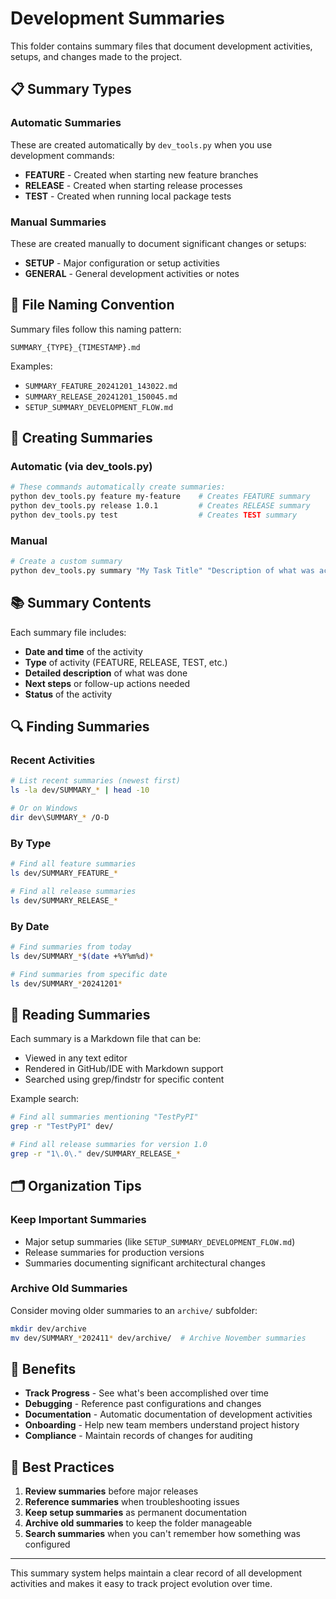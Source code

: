 # Development Summaries

This folder contains summary files that document development activities,
setups, and changes made to the project.

## 📋 Summary Types

### Automatic Summaries

These are created automatically by `dev_tools.py` when you use development commands:

- **FEATURE** - Created when starting new feature branches
- **RELEASE** - Created when starting release processes  
- **TEST** - Created when running local package tests

### Manual Summaries

These are created manually to document significant changes or setups:

- **SETUP** - Major configuration or setup activities
- **GENERAL** - General development activities or notes

## 📁 File Naming Convention

Summary files follow this naming pattern:

```text
SUMMARY_{TYPE}_{TIMESTAMP}.md
```

Examples:

- `SUMMARY_FEATURE_20241201_143022.md`
- `SUMMARY_RELEASE_20241201_150045.md`
- `SETUP_SUMMARY_DEVELOPMENT_FLOW.md`

## 🚀 Creating Summaries

### Automatic (via dev_tools.py)

```bash
# These commands automatically create summaries:
python dev_tools.py feature my-feature    # Creates FEATURE summary
python dev_tools.py release 1.0.1         # Creates RELEASE summary
python dev_tools.py test                  # Creates TEST summary
```

### Manual

```bash
# Create a custom summary
python dev_tools.py summary "My Task Title" "Description of what was accomplished"
```

## 📚 Summary Contents

Each summary file includes:

- **Date and time** of the activity
- **Type** of activity (FEATURE, RELEASE, TEST, etc.)
- **Detailed description** of what was done
- **Next steps** or follow-up actions needed
- **Status** of the activity

## 🔍 Finding Summaries

### Recent Activities

```bash
# List recent summaries (newest first)
ls -la dev/SUMMARY_* | head -10

# Or on Windows
dir dev\SUMMARY_* /O-D
```

### By Type

```bash
# Find all feature summaries
ls dev/SUMMARY_FEATURE_*

# Find all release summaries  
ls dev/SUMMARY_RELEASE_*
```

### By Date

```bash
# Find summaries from today
ls dev/SUMMARY_*$(date +%Y%m%d)*

# Find summaries from specific date
ls dev/SUMMARY_*20241201*
```

## 📖 Reading Summaries

Each summary is a Markdown file that can be:

- Viewed in any text editor
- Rendered in GitHub/IDE with Markdown support
- Searched using grep/findstr for specific content

Example search:

```bash
# Find all summaries mentioning "TestPyPI"
grep -r "TestPyPI" dev/

# Find all release summaries for version 1.0
grep -r "1\.0\." dev/SUMMARY_RELEASE_*
```

## 🗂️ Organization Tips

### Keep Important Summaries

- Major setup summaries (like `SETUP_SUMMARY_DEVELOPMENT_FLOW.md`)
- Release summaries for production versions
- Summaries documenting significant architectural changes

### Archive Old Summaries

Consider moving older summaries to an `archive/` subfolder:

```bash
mkdir dev/archive
mv dev/SUMMARY_*202411* dev/archive/  # Archive November summaries
```

## 🎯 Benefits

- **Track Progress** - See what's been accomplished over time
- **Debugging** - Reference past configurations and changes
- **Documentation** - Automatic documentation of development activities
- **Onboarding** - Help new team members understand project history
- **Compliance** - Maintain records of changes for auditing

## 📝 Best Practices

1. **Review summaries** before major releases
2. **Reference summaries** when troubleshooting issues
3. **Keep setup summaries** as permanent documentation
4. **Archive old summaries** to keep the folder manageable
5. **Search summaries** when you can't remember how something was configured

---

This summary system helps maintain a clear record of all development activities and
makes it easy to track project evolution over time.
